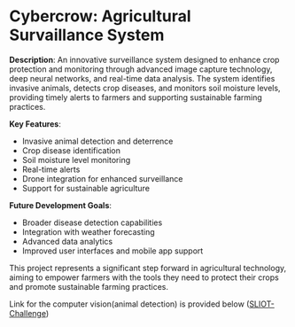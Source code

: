 # Cybercrow: Agricultural Survaillance System 
**Description**:
An innovative surveillance system designed to enhance crop protection and monitoring through advanced image capture technology, deep neural networks, and real-time data analysis. The system identifies invasive animals, detects crop diseases, and monitors soil moisture levels, providing timely alerts to farmers and supporting sustainable farming practices.

**Key Features**:
- Invasive animal detection and deterrence
- Crop disease identification
- Soil moisture level monitoring
- Real-time alerts
- Drone integration for enhanced surveillance
- Support for sustainable agriculture

**Future Development Goals**:
- Broader disease detection capabilities
- Integration with weather forecasting
- Advanced data analytics
- Improved user interfaces and mobile app support

This project represents a significant step forward in agricultural technology, aiming to empower farmers with the tools they need to protect their crops and promote sustainable farming practices.

Link for the computer vision(animal detection) is provided below 
([SLIOT-Challenge](https://github.com/NidulaGunawardana/SLIOT-Challenge))







